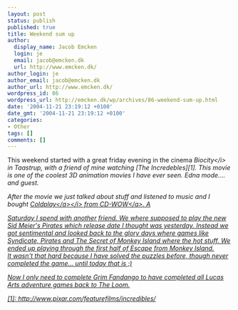 ```yaml
---
layout: post
status: publish
published: true
title: Weekend sum up
author:
  display_name: Jacob Emcken
  login: je
  email: jacob@emcken.dk
  url: http://www.emcken.dk/
author_login: je
author_email: jacob@emcken.dk
author_url: http://www.emcken.dk/
wordpress_id: 86
wordpress_url: http://emcken.dk/wp/archives/86-weekend-sum-up.html
date: '2004-11-21 23:19:12 +0100'
date_gmt: '2004-11-21 23:19:12 +0100'
categories:
- Other
tags: []
comments: []
---
```

<p>This weekend started with a great friday evening in the cinema <i>Biocity<&#47;i> in Taastrup, with a friend of mine watching [The Incredebles][1]. This movie is one of the coolest 3D animation movies I have ever seen. Edna mode.... and guest.</p>
<p>After the movie we just talked about stuff and listened to music and I bought <i><a href="http:&#47;&#47;www.webmusicdb.com&#47;disp?98099">Coldplay<&#47;a><&#47;i> from <a href="http:&#47;&#47;www.cd-wow.com&#47;">CD-WOW<&#47;a>. A</p>
<p>Saturday I spend with another friend. We where supposed to play the new Sid Meier's Pirates which release date I thought was yesterday. Instead we got sentimental and looked back to the glory days where games like Syndicate, Pirates and The Secret of Monkey Island where the hot stuff. We ended up playing through the first half of Escape from Monkey Island.<br />
It wasn't that hard because I have solved the puzzles before, though never completed the game... until today that is ;)</p>
<p>Now I only need to complete Grim Fandango to have completed all Lucas Arts adventure games back to The Loom.</p>
<p>[1]: http:&#47;&#47;www.pixar.com&#47;featurefilms&#47;incredibles&#47;</p>
